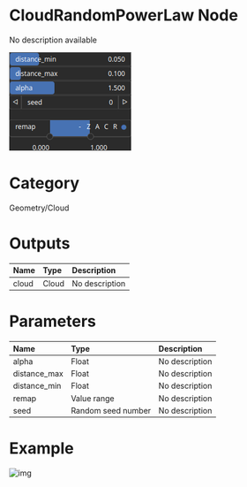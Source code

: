 
CloudRandomPowerLaw Node
========================


No description available



![img](../../images/nodes/CloudRandomPowerLaw_settings.png)


# Category


Geometry/Cloud
# Outputs

|Name|Type|Description|
| :--- | :--- | :--- |
|cloud|Cloud|No description|

# Parameters

|Name|Type|Description|
| :--- | :--- | :--- |
|alpha|Float|No description|
|distance_max|Float|No description|
|distance_min|Float|No description|
|remap|Value range|No description|
|seed|Random seed number|No description|

# Example


![img](../../images/nodes/CloudRandomPowerLaw.png)

